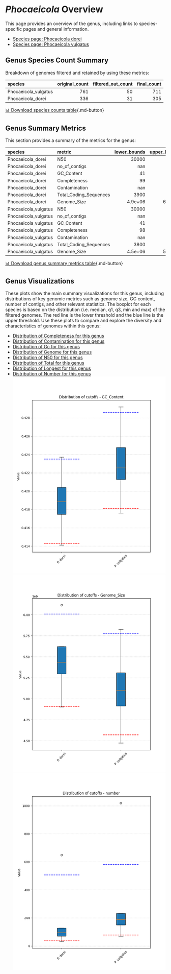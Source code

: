 # *Phocaeicola* Overview
This page provides an overview of the genus, including links to species-specific pages and general information.

- [Species page: Phocaeicola dorei](Phocaeicola_dorei/index.md)
- [Species page: Phocaeicola vulgatus](Phocaeicola_vulgatus/index.md)
## Genus Species Count Summary
Breakdown of genomes filtered and retained by using these metrics:

| species              |   original_count |   filtered_out_count |   final_count |
|:---------------------|-----------------:|---------------------:|--------------:|
| Phocaeicola_vulgatus |              761 |                   50 |           711 |
| Phocaeicola_dorei    |              336 |                   31 |           305 |


[📊 Download species counts table](species_counts.csv){.md-button}
## Genus Summary Metrics
This section provides a summary of the metrics for the genus:

| species              | metric                 |   lower_bounds |   upper_bounds |
|:---------------------|:-----------------------|---------------:|---------------:|
| Phocaeicola_dorei    | N50                    |    30000       |      nan       |
| Phocaeicola_dorei    | no_of_contigs          |      nan       |      510       |
| Phocaeicola_dorei    | GC_Content             |       41       |       43       |
| Phocaeicola_dorei    | Completeness           |       99       |      nan       |
| Phocaeicola_dorei    | Contamination          |      nan       |        5       |
| Phocaeicola_dorei    | Total_Coding_Sequences |     3900       |     5400       |
| Phocaeicola_dorei    | Genome_Size            |        4.9e+06 |        6.1e+06 |
| Phocaeicola_vulgatus | N50                    |    30000       |      nan       |
| Phocaeicola_vulgatus | no_of_contigs          |      nan       |      590       |
| Phocaeicola_vulgatus | GC_Content             |       41       |       43       |
| Phocaeicola_vulgatus | Completeness           |       98       |      nan       |
| Phocaeicola_vulgatus | Contamination          |      nan       |        3       |
| Phocaeicola_vulgatus | Total_Coding_Sequences |     3800       |     5400       |
| Phocaeicola_vulgatus | Genome_Size            |        4.5e+06 |        5.8e+06 |


[📊 Download genus summary metrics table](genus_summary_metrics.csv){.md-button}
## Genus Visualizations
These plots show the main summary visualizations for this genus, including distributions of key genomic metrics such as genome size, GC content, number of contigs, and other relevant statistics. The boxplot for each species is based on the distribution (i.e. median, q1, q3, min and max) of the filtered genomes. The red line is the lower threshold and the blue line is the upper threshold. Use these plots to compare and explore the diversity and characteristics of genomes within this genus:

- [Distribution of Completeness for this genus](Completeness_Specific_boxplot_0.png)
- [Distribution of Contamination for this genus](Contamination_boxplot_0.png)
- [Distribution of Gc for this genus](GC_Content_boxplot_0.png)
- [Distribution of Genome for this genus](Genome_Size_boxplot_0.png)
- [Distribution of N50 for this genus](N50_boxplot_0.png)
- [Distribution of Total for this genus](Total_Coding_Sequences_boxplot_0.png)
- [Distribution of Longest for this genus](longest_boxplot_0.png)
- [Distribution of Number for this genus](number_boxplot_0.png)
![Distribution of Gc](GC_Content_boxplot_0.png)
![Distribution of Genome](Genome_Size_boxplot_0.png)
![Distribution of Number](number_boxplot_0.png)
